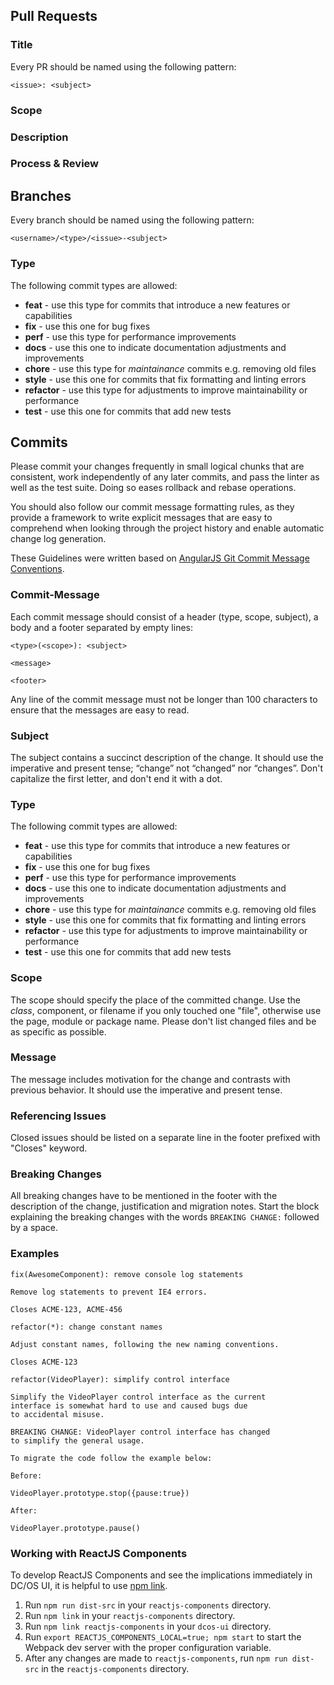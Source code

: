 ## Pull Requests

<!--
Pull Request for new features, bugs and minor improvements are appreciated. 
However please follow the guidelines below to save as much time as possible for the maintainers.

We'd love to review any changes you submit, so please check out the source, pick
a bug or feature, and get coding. 

Please provide enough information for others to best review your code. 

Prefer **small pull requests**. These are much easier to review and more likely 
to get merged. Make sure the PR does only one thing, otherwise please split it. 
-->

### Title 

Every PR  should be named using the following pattern: 

```
<issue>: <subject>
```

### Scope

<!--
* A bug fix PR should **only** contain the bug fix it self and no other changes.
-->

### Description

<!-- 
* Steps to reproduce
* Thorough description of consectutive (dependent) PRs
* Describe what changed (and how the affects the behavior/visuals)
* Resons for refactor
	* why is this bad?
	* what part of app does this affect?

Description of motivation for making this change, what does it solve and how to reprocuce  
 
* Did you add a JIRA issue in a commit message or as part of the branch name?
* Did you add new unit tests?
* Did you add new integration tests?
* If this is a regression, did you write a test to catch this in the future?

__Prepend your branch with (bug/feature)__ When creating a new branch prepend `bug` or `feature` in front of it e.g `bug/some-wording` based on the work needed, if there is Jira ticket make sure to include e.g `bug/DCOS-1111-some-wording`.
__Make your commit message as descriptive as possible.__ Include as much information as you can. Explain anything that the file diffs themselves won’t make apparent, link to the relevant Jira (if applicable).
__Consolidate multiple commits into a single commit when you rebase.__ If you’ve got several commits in your local repository/branch that all have to do with a single change, you can squash multiple commits into a single.
 
If your PR contains multiple parts (PRs) make clear on your commit heading e.g `[1 of 3]: Fixes user log out button`.
-->

### Process & Review
<!--
* Two owner/maintainer need to approve (assigner and reviewer label) a PR before it gets merged
* If at least 2 of the PRs breaks master a feaure branch should be created
-->

 
## Branches

Every branch should be named using the following pattern: 


```
<username>/<type>/<issue>-<subject>
```

<!-- 
  TODO: describe username and issues 
    * username = github user name
    * issue = jira issue or nothing
-->

### Type

The following commit types are allowed:

* **feat** - 
  use this type for commits that introduce a new features or capabilities
* **fix** - use this one for bug fixes
* **perf** - use this type for performance improvements
* **docs** - use this one to indicate documentation adjustments and improvements 
* **chore** - use this type for _maintainance_ commits e.g. removing old files 
* **style** - use this one for commits that fix formatting and linting errors
* **refactor** - 
  use this type for adjustments to improve maintainability or performance
* **test** - use this one for commits that add new tests


## Commits

Please commit your changes frequently in small logical chunks that are 
consistent, work independently of any later commits, and pass the linter as well 
as the test suite. Doing so eases rollback and rebase operations. 

You should also follow our commit message formatting rules, as they provide a 
framework to write explicit messages that are easy to comprehend when looking 
through the project history and enable automatic change log generation.

These Guidelines were written based on 
[AngularJS Git Commit Message Conventions](https://goo.gl/27wkkO).

### Commit-Message

Each commit message should consist of a header (type, scope, subject), a body 
and a footer separated by empty lines:

```
<type>(<scope>): <subject>
    
<message>

<footer>
``` 

Any line of the commit message must not be longer than 100 characters to ensure 
that the messages are easy to read.

### Subject

The subject contains a succinct description of the change. It should use the 
imperative and present tense; “change” not “changed” nor “changes”. 
Don't capitalize the first letter, and don't end it with a dot.

### Type

The following commit types are allowed:

* **feat** - 
  use this type for commits that introduce a new features or capabilities
* **fix** - use this one for bug fixes
* **perf** - use this type for performance improvements
* **docs** - use this one to indicate documentation adjustments and improvements 
* **chore** - use this type for _maintainance_ commits e.g. removing old files 
* **style** - use this one for commits that fix formatting and linting errors
* **refactor** - 
  use this type for adjustments to improve maintainability or performance
* **test** - use this one for commits that add new tests

### Scope

The scope should specify the place of the committed change. 
Use the _class_, component, or filename if you only touched one "file", 
otherwise use the page, module or package name. 
Please don't list changed files and be as specific as possible. 

### Message

The message includes motivation for the change and contrasts with previous 
behavior. It should use the imperative and present tense. 

### Referencing Issues 

Closed issues should be listed on a separate line in the footer prefixed with 
"Closes" keyword.

### Breaking Changes

All breaking changes have to be mentioned in the footer with the description of 
the change, justification and migration notes. Start the block explaining the 
breaking changes with the words `BREAKING CHANGE:` followed by a space. 

### Examples

```
fix(AwesomeComponent): remove console log statements

Remove log statements to prevent IE4 errors.

Closes ACME-123, ACME-456
```

```
refactor(*): change constant names

Adjust constant names, following the new naming conventions.

Closes ACME-123
```

```
refactor(VideoPlayer): simplify control interface

Simplify the VideoPlayer control interface as the current
interface is somewhat hard to use and caused bugs due
to accidental misuse.

BREAKING CHANGE: VideoPlayer control interface has changed
to simplify the general usage.

To migrate the code follow the example below:

Before:

VideoPlayer.prototype.stop({pause:true})

After:

VideoPlayer.prototype.pause()
```

### Working with ReactJS Components

To develop ReactJS Components and see the implications immediately in DC/OS UI, it is helpful to use [npm link](https://docs.npmjs.com/cli/link).

1. Run `npm run dist-src` in your `reactjs-components` directory.
2. Run `npm link` in your `reactjs-components` directory.
3. Run `npm link reactjs-components` in your `dcos-ui` directory.
4. Run `export REACTJS_COMPONENTS_LOCAL=true; npm start` to start the Webpack dev server with the proper configuration variable.
5. After any changes are made to `reactjs-components`, run `npm run dist-src` in the `reactjs-components` directory.
